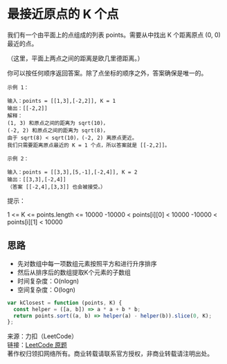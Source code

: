 # 最接近原点的 K 个点

我们有一个由平面上的点组成的列表 points。需要从中找出 K 个距离原点 (0, 0) 最近的点。

（这里，平面上两点之间的距离是欧几里德距离。）

你可以按任何顺序返回答案。除了点坐标的顺序之外，答案确保是唯一的。

```text
示例 1：

输入：points = [[1,3],[-2,2]], K = 1
输出：[[-2,2]]
解释：
(1, 3) 和原点之间的距离为 sqrt(10)，
(-2, 2) 和原点之间的距离为 sqrt(8)，
由于 sqrt(8) < sqrt(10)，(-2, 2) 离原点更近。
我们只需要距离原点最近的 K = 1 个点，所以答案就是 [[-2,2]]。
```

```text
示例 2：

输入：points = [[3,3],[5,-1],[-2,4]], K = 2
输出：[[3,3],[-2,4]]
（答案 [[-2,4],[3,3]] 也会被接受。）
```

提示：

1 <= K <= points.length <= 10000
-10000 < points[i][0] < 10000
-10000 < points[i][1] < 10000

## 思路

* 先对数组中每一项数组元素按照平方和进行升序排序
* 然后从排序后的数组提取K个元素的子数组
* 时间复杂度：O(nlogn)
* 空间复杂度：O(logn)

```js
var kClosest = function (points, K) {
  const helper = ([a, b]) => a * a + b * b;
  return points.sort((a, b) => helper(a) - helper(b)).slice(0, K);
};
```

来源：力扣（LeetCode）  
链接：[LeetCode 原题](https://leetcode-cn.com/problems/k-closest-points-to-origin)  
著作权归领扣网络所有。商业转载请联系官方授权，非商业转载请注明出处。
